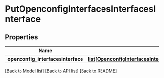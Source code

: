 # PutOpenconfigInterfacesInterfacesInterface

## Properties
Name | Type | Description | Notes
------------ | ------------- | ------------- | -------------
**openconfig_interfacesinterface** | [**list[OpenconfigInterfacesInterfacesOpenconfiginterfacesinterfacesInterface]**](OpenconfigInterfacesInterfacesOpenconfiginterfacesinterfacesInterface.md) |  | [optional] 

[[Back to Model list]](../README.md#documentation-for-models) [[Back to API list]](../README.md#documentation-for-api-endpoints) [[Back to README]](../README.md)


